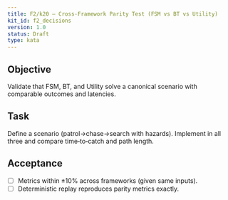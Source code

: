 ```yaml
---
title: F2/k20 — Cross‑Framework Parity Test (FSM vs BT vs Utility)
kit_id: f2_decisions
version: 1.0
status: Draft
type: kata
---
```

## Objective
Validate that FSM, BT, and Utility solve a canonical scenario with comparable outcomes and latencies.
## Task
Define a scenario (patrol→chase→search with hazards). Implement in all three and compare time‑to‑catch and path length.
## Acceptance
- [ ] Metrics within ±10% across frameworks (given same inputs).
- [ ] Deterministic replay reproduces parity metrics exactly.